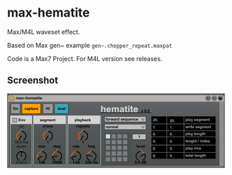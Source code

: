 # max-hematite
Max/M4L waveset effect.

Based on Max gen~ example `gen~.chopper_repeat.maxpat`

Code is a Max7 Project. For M4L version see releases.

## Screenshot

![Screenshot](hematite.png)
